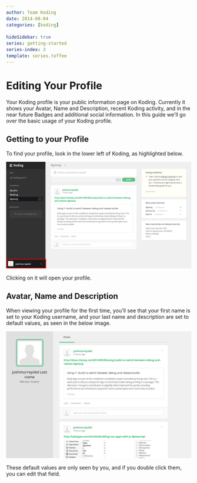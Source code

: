 ```yaml
---
author: Team Koding
date: 2014-08-04
categories: [koding]

hideSidebar: true
series: getting-started
series-index: 3
template: series.toffee
---
```


# Editing Your Profile

Your Koding profile is your public information page on Koding. Currently 
it shows your Avatar, Name and Description, recent Koding activity, and 
in the near future Badges and additional social information. In this 
guide we'll go over the basic usage of your Koding profile.

## Getting to your Profile

To find your profile, look in the lower left of Koding, as highlighted 
below.

![locating your koding profile](profile-location.png)

Clicking on it will open your profile.

## Avatar, Name and Description

When viewing your profile for the first time, you'll see that your first 
name is set to your Koding username, and your last name and description 
are set to default values, as seen in the below image.

![new profile](new-profile.png)

These default values are only seen by you, and if you double click them, 
you can edit that field.

<!-- Temporarily removed. Not currently working.
Likewise, if you double click on your Avatar, a window will pop up 
enabling you to change your avatar. If you have one, Koding will use your 
[Gravatar][gravatar] by default, but the Edit UI also supports avatar 
uploads directly to Koding.

![edit avatar](edit-avatar.png)

To make this process even easier, you can use the **Take Photo** button to use 
your Laptop's camera and take a photo right then and there!
-->




[koding]: https://koding.com
[gravatar]: https://gravatar.com
